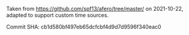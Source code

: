 Taken from https://github.com/spf13/afero/tree/master/ on 2021-10-22,
adapted to support custom time sources.

Commit SHA: cb1d580bf497eb65dcfcbf4d9d7d9596f340eac0
